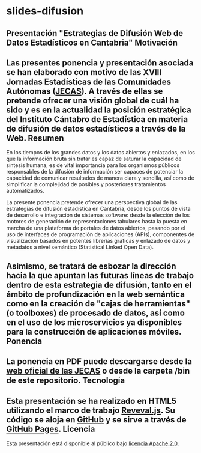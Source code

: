 slides-difusion
===============
Presentación "Estrategias de Difusión Web de Datos Estadísticos en Cantabria"
Motivación
----------
Las presentes ponencia y presentación asociada se han elaborado con motivo de las XVIII Jornadas Estadísticas de las Comunidades Autónomas ([JECAS](http://jecas.es)). A través de ellas se pretende ofrecer una visión global de cuál ha sido y es en la actualidad la posición estratégica del Instituto Cántabro de Estadística en materia de difusión de datos estadísticos a través de la Web.
Resumen
-------
En los tiempos de los grandes datos y los datos abiertos y enlazados, en los que la información bruta sin tratar es capaz de saturar la capacidad de síntesis humana, es de vital importancia para los organismos públicos responsables de la difusión de información ser capaces de potenciar la capacidad de comunicar resultados de manera clara y sencilla, así como de simplificar la complejidad de posibles y posteriores tratamientos automatizados.
 
La presente ponencia pretende ofrecer una perspectiva global de las estrategias de difusión estadística en Cantabria, desde los puntos de vista de desarrollo e integración de sistemas software: desde la elección de los motores de generación de representaciones tabulares hasta la puesta en marcha de una plataforma de portales de datos abiertos, pasando por el uso de interfaces de programación de aplicaciones (APIs), componentes de visualización basados en potentes librerías gráficas y enlazado de datos y metadatos a nivel semántico (Statistical Linked Open Data).
 
Asimismo, se tratará de esbozar la dirección hacia la que apuntan las futuras líneas de trabajo dentro de esta estrategia de difusión, tanto en el ámbito de profundización en la web semántica como en la creación de "cajas de herramientas" (o toolboxes) de procesado de datos, así como en el uso de los microservicios ya disponibles para la construcción de aplicaciones móviles.
Ponencia
--------
La ponencia en PDF puede descargarse desde la [web oficial de las JECAS](http://jecas.es/descargap.html) o desde la carpeta /bin de este repositorio.
Tecnología
----------
Esta presentación se ha realizado en HTML5 utilizando el marco de trabajo [Reveval.js](https://github.com/hakimel/reveal.js/). Su código se aloja en [GitHub](https://github.com/icane/slides-difusion) y se sirve a través de [GitHub Pages](https://pages.github.com/). 
Licencia
--------
Esta presentación está disponible al público bajo [licencia Apache 2.0](http://www.apache.org/licenses/LICENSE-2.0.html).
